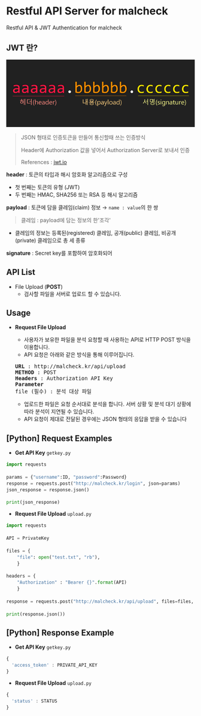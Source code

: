 # Restful API Server for malcheck

Restful API & JWT Authentication for malcheck

## JWT 란?
<p align=center>
  <img src="https://github.com/Xenia101/Restful-API-Server-for-malcheck/blob/master/img/jwt.png?raw=true">
</p>

> JSON 형태로 인증토큰을 만들어 통신할때 쓰는 인증방식
>
> Header에 Authorization 값을 넣어서 Authorization Server로 보내서 인증
>
> References : [jwt.io](https://jwt.io/introduction/)

**header** : 토큰의 타입과 해시 암호화 알고리즘으로 구성
- 첫 번째는 토큰의 유형 (JWT)
- 두 번째는 HMAC, SHA256 또는 RSA 등 해시 알고리즘 

**payload** : 토큰에 담을 클레임(claim) 정보 → `name : value`의 한 쌍
> 클레임 : payload에 담는 정보의 한'조각' 
- 클레임의 정보는 등록된(registered) 클레임, 공개(public) 클레임, 비공개(private) 클레임으로 총 세 종류

**signature** : Secret key를 포함하여 암호화되어 

## API List
- File Upload (**POST**)
  - 검사할 파일을 서버로 업로드 할 수 있습니다.
  
## Usage
- **Request File Upload**
  - 사용자가 보유한 파일을 분석 요청할 때 사용하는 API로 HTTP POST 방식을 이용합니다.
  - API 요청은 아래와 같은 방식을 통해 이루어집니다.

  <pre>
  <strong>URL</strong> : http://malcheck.kr/api/upload
  <strong>METHOD</strong> : POST
  <strong>Headers</strong> : Authorization API Key
  <strong>Parameter</strong>
  file (필수) : 분석 대상 파일
  </pre>
  
  - 업로드한 파일은 요청 순서대로 분석을 합니다. 서버 상황 및 분석 대기 상황에 따라 분석이 지연될 수 있습니다.
  - API 요청이 제대로 전달된 경우에는 JSON 형태의 응답을 받을 수 있습니다
  
## [Python] Request Examples
- **Get API Key** `getkey.py`
```python
import requests

params = {"username":ID, "password":Password}
response = requests.post("http://malcheck.kr/login", json=params)
json_response = response.json()

print(json_response)
```

- **Request File Upload** `upload.py`
```python
import requests

API = PrivateKey

files = {
    "file": open("test.txt", "rb"),
    }

headers = {
    "Authorization" : "Bearer {}".format(API)
    }

response = requests.post("http://malcheck.kr/api/upload", files=files, headers=headers)

print(response.json())
```

## [Python] Response Example
- **Get API Key** `getkey.py`
```javascript
{
  'access_token' : PRIVATE_API_KEY
}
```

- **Request File Upload** `upload.py`
```javascript
{
  'status' : STATUS
}
```
